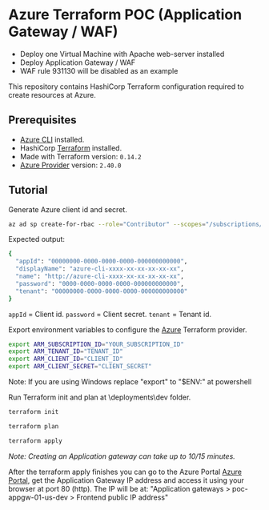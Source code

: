 # Azure Terraform POC (Application Gateway / WAF)
* Deploy one Virtual Machine with Apache web-server installed
* Deploy Application Gateway / WAF
* WAF rule 931130 will be disabled as an example

This repository contains HashiCorp Terraform configuration required to create resources at Azure.

## Prerequisites

* [Azure CLI](https://docs.microsoft.com/en-us/cli/azure/install-azure-cli?view=azure-cli-latest) installed.
* HashiCorp [Terraform](https://terraform.io/downloads.html) installed.
* Made with Terraform version: `0.14.2`
* [Azure Provider](https://www.terraform.io/docs/providers/azurerm/index.html) version: `2.40.0`

## Tutorial

Generate Azure client id and secret.

```bash
az ad sp create-for-rbac --role="Contributor" --scopes="/subscriptions/YOUR_SUBSCRIPTION_ID"
```

Expected output:

```bash
{
  "appId": "00000000-0000-0000-0000-000000000000",
  "displayName": "azure-cli-xxxx-xx-xx-xx-xx-xx",
  "name": "http://azure-cli-xxxx-xx-xx-xx-xx-xx",
  "password": "0000-0000-0000-0000-000000000000",
  "tenant": "00000000-0000-0000-0000-000000000000"
}
```

`appId` = Client id.
`password` = Client secret.
`tenant` = Tenant id.

Export environment variables to configure the [Azure](https://www.terraform.io/docs/providers/azurerm/index.html) Terraform provider.

```bash
export ARM_SUBSCRIPTION_ID="YOUR_SUBSCRIPTION_ID"
export ARM_TENANT_ID="TENANT_ID"
export ARM_CLIENT_ID="CLIENT_ID"
export ARM_CLIENT_SECRET="CLIENT_SECRET"
```
Note: If you are using Windows replace "export" to "$ENV:" at powershell

Run Terraform init and plan at \deployments\dev folder.

```bash
terraform init
```

```bash
terraform plan
```

```bash
terraform apply
```

*Note: Creating an Application gateway can take up to 10/15 minutes.*

After the terraform apply finishes you can go to the Azure Portal  [Azure Portal](https://portal.azure.com/), get the Application Gateway IP address and access it using your browser at port 80 (http).
The IP will be at: "Application gateways > poc-appgw-01-us-dev > Frontend public IP address"
